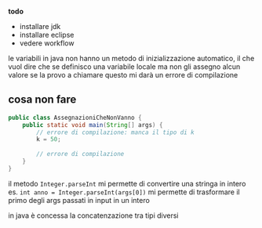 **todo**
- installare jdk
- installare eclipse 
- vedere workflow

le variabili in java non hanno un metodo di inizializzazione automatico, il che vuol dire che se definisco una variabile locale ma non gli assegno alcun valore se la provo a chiamare questo mi darà un errore di compilazione

## cosa non fare
```java
public class AssegnazioniCheNonVanno {
	public static void main(String[] args) {
		// errore di compilazione: manca il tipo di k
		k = 50;
		
		// errore di compilazione 
	}
}
```



il metodo `Integer.parseInt` mi permette di convertire una stringa in intero
es.
`int anno = Integer.parseInt(args[0])` mi permette di trasformare il primo degli args passati in input in un intero

in java è concessa la concatenzazione tra tipi diversi